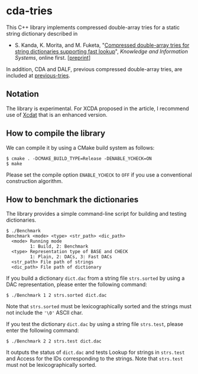 # cda-tries

This C++ library implements compressed double-array tries for a static string dictionary described in

* S. Kanda, K. Morita, and M. Fuketa, "[Compressed double-array tries for string dictionaries supporting fast lookup](http://dx.doi.org/10.1007/s10115-016-0999-8)", _Knowledge and Information Systems_, online first. [[preprint](https://sites.google.com/site/shnskknd/kais2016.pdf)]

In addition, CDA and DALF, previous compressed double-array tries, are included at [previous-tries](https://github.com/kamp78/cda-tries/tree/master/previous-tries).

## Notation

The library is experimental.
For XCDA proposed in the article, I recommend use of [Xcdat](https://github.com/kamp78/xcdat) that is an enhanced version.

## How to compile the library

We can compile it by using a CMake build system as follows:

```
$ cmake . -DCMAKE_BUILD_TYPE=Release -DENABLE_YCHECK=ON
$ make
```

Please set the compile option `ENABLE_YCHECK` to `OFF` if you use a conventional construction algorithm.

## How to benchmark the dictionaries

The library provides a simple command-line script for building and testing dictionaries.

```
$ ./Benchmark 
Benchmark <mode> <type> <str_path> <dic_path>
  <mode> Running mode
         1: Build, 2: Benchmark
  <type> Representation type of BASE and CHECK
         1: Plain, 2: DACs, 3: Fast DACs
  <str_path> File path of strings
  <dic_path> File path of dictionary
```

If you build a dictionary `dict.dac` from a string file `strs.sorted` by using a DAC representation, please enter the following command:

```
$ ./Benchmark 1 2 strs.sorted dict.dac
```

Note that `strs.sorted` must be lexicographically sorted and the strings must not include the `'\0'` ASCII char.

If you test the dictionary `dict.dac` by using a string file `strs.test`, please enter the following command:

```
$ ./Benchmark 2 2 strs.test dict.dac
```

It outputs the status of `dict.dac` and tests Lookup for strings in `strs.test` and Access for the IDs corresponding to the strings.
Note that `strs.test` must not be lexicographically sorted.
